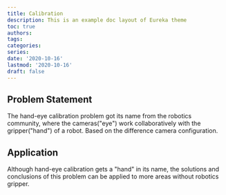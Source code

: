 ```yaml
---
title: Calibration
description: This is an example doc layout of Eureka theme
toc: true
authors:
tags:
categories:
series:
date: '2020-10-16'
lastmod: '2020-10-16'
draft: false
---
```


## Problem Statement

The hand-eye calibration problem got its name from the robotics community, where the cameras("eye") work collaboratively with the gripper("hand") of a robot. Based on the difference camera configuration.

## Application

Although hand-eye calibration gets a "hand" in its name, the solutions and conclusions of this problem can be applied to more areas without robotics gripper.
